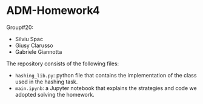 # ADM-Homework4

Group#20:
* Silviu Spac
* Giusy Clarusso
* Gabriele Giannotta

The repository consists of the following files:
* `hashing_lib.py`: python file that contains the implementation of the class used in the hashing task.
* `main.ipynb`: a Jupyter notebook that explains the strategies and code we adopted solving the homework.
